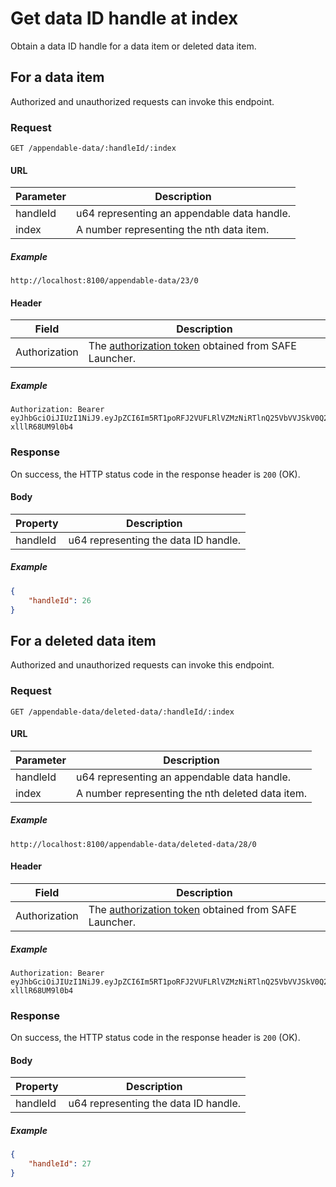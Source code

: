 # Get data ID handle at index

Obtain a data ID handle for a data item or deleted data item.

## For a data item

Authorized and unauthorized requests can invoke this endpoint.

### Request

```
GET /appendable-data/:handleId/:index
```

#### URL

| Parameter | Description |
| --- | --- |
| handleId | u64 representing an appendable data handle. |
| index | A number representing the nth data item. |

##### Example

```
http://localhost:8100/appendable-data/23/0
```

#### Header

| Field | Description |
| --- | --- |
| Authorization | The [authorization token](/auth) obtained from SAFE Launcher. |

##### Example

```
Authorization: Bearer eyJhbGciOiJIUzI1NiJ9.eyJpZCI6Im5RT1poRFJ2VUFLRlVZMzNiRTlnQ25VbVVJSkV0Q2lmYk4zYjE1dXZ2TlU9In0.OTKcHQ9VUKYzBXH_MqeWR4UcHFJV-xlllR68UM9l0b4
```

### Response

On success, the HTTP status code in the response header is `200` (OK).

#### Body

| Property | Description |
| --- | --- |
| handleId | u64 representing the data ID handle. |

##### Example

```json
{
	"handleId": 26
}
```

## For a deleted data item

Authorized and unauthorized requests can invoke this endpoint.

### Request

```
GET /appendable-data/deleted-data/:handleId/:index
```

#### URL

| Parameter | Description |
| --- | --- |
| handleId | u64 representing an appendable data handle. |
| index | A number representing the nth deleted data item. |

##### Example

```
http://localhost:8100/appendable-data/deleted-data/28/0
```

#### Header

| Field | Description |
| --- | --- |
| Authorization | The [authorization token](/auth) obtained from SAFE Launcher. |

##### Example

```
Authorization: Bearer eyJhbGciOiJIUzI1NiJ9.eyJpZCI6Im5RT1poRFJ2VUFLRlVZMzNiRTlnQ25VbVVJSkV0Q2lmYk4zYjE1dXZ2TlU9In0.OTKcHQ9VUKYzBXH_MqeWR4UcHFJV-xlllR68UM9l0b4
```

### Response

On success, the HTTP status code in the response header is `200` (OK).

#### Body

| Property | Description |
| --- | --- |
| handleId | u64 representing the data ID handle. |

##### Example

```json
{
	"handleId": 27
}
```
